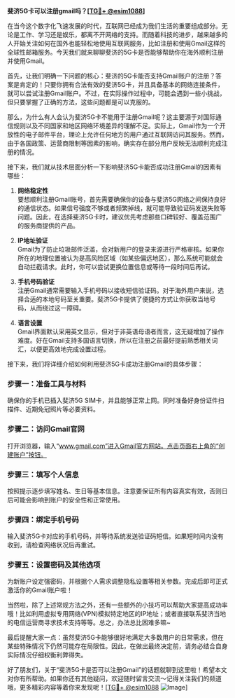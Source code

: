 **斐济5G卡可以注册gmail吗？[[TG💪+ @esim1088](https://t.me/s/esim1088)]**

在当今这个数字化飞速发展的时代，互联网已经成为我们生活的重要组成部分。无论是工作、学习还是娱乐，都离不开网络的支持。而随着科技的进步，越来越多的人开始关注如何在国外也能轻松地使用互联网服务，比如注册和使用Gmail这样的全球性邮箱服务。今天我们就来聊聊斐济的5G卡是否能够帮助你在海外顺利注册并使用Gmail。

首先，让我们明确一下问题的核心：斐济的5G卡能否支持Gmail账户的注册？答案是肯定的！只要你拥有合法有效的斐济5G卡，并且具备基本的网络连接条件，就可以尝试注册Gmail账户。不过，在实际操作过程中，可能会遇到一些小挑战，但只要掌握了正确的方法，这些问题都是可以克服的。

那么，为什么有人会认为斐济5G卡不能用于注册Gmail呢？这主要源于对国际通信规则以及不同国家和地区网络环境差异的理解不足。实际上，Gmail作为一个开放性的电子邮件平台，理论上允许任何地方的用户通过互联网访问其服务。然而，由于各国政策、运营商限制等因素的影响，确实存在部分用户反映无法顺利完成注册的情况。

接下来，我们就从技术层面分析一下影响斐济5G卡能否成功注册Gmail的因素有哪些：

1. **网络稳定性**  
   要想顺利注册Gmail账号，首先需要确保你的设备与斐济5G网络之间保持良好的通信状态。如果信号强度不够或者频繁掉线，就可能导致验证码发送失败等问题。因此，在选择斐济5G卡时，建议优先考虑那些口碑较好、覆盖范围广的服务商提供的产品。

2. **IP地址验证**  
   Gmail为了防止垃圾邮件泛滥，会对新用户的登录来源进行严格审核。如果你所在的地理位置被认为是高风险区域（如某些偏远地区），那么系统可能就会自动拦截请求。此时，你可以尝试更换位置信息或等待一段时间后再试。

3. **手机号码验证**  
   注册Gmail通常需要输入手机号码以接收短信验证码。对于海外用户来说，选择合适的本地号码至关重要。斐济5G卡提供了便捷的方式让你获取当地号码，从而绕过这一障碍。

4. **语言设置**  
   Gmail界面默认采用英文显示，但对于非英语母语者而言，这无疑增加了操作难度。好在Gmail支持多国语言切换，所以在注册之前最好提前熟悉相关词汇，以便更高效地完成设置过程。

接下来，我们将详细介绍如何利用斐济5G卡成功注册Gmail的具体步骤：

### 步骤一：准备工具与材料  
确保你的手机已插入斐济5G SIM卡，并且能够正常上网。同时准备好身份证件扫描件、近期免冠照片等必要资料。

### 步骤二：访问Gmail官网  
打开浏览器，输入“www.gmail.com”进入Gmail官方网站。点击页面右上角的“创建账户”按钮。

### 步骤三：填写个人信息  
按照提示逐步填写姓名、生日等基本信息。注意要保证所有内容真实有效，否则日后可能会影响到账户的安全性和正常使用。

### 步骤四：绑定手机号码  
输入斐济5G卡对应的手机号码，并等待系统发送验证码短信。如果短时间内没有收到，请检查网络状况后再重试。

### 步骤五：设置密码及其他选项  
为新账户设定强密码，并根据个人需求调整隐私设置等相关参数。完成后即可正式激活你的Gmail账户啦！

当然啦，除了上述常规方法之外，还有一些额外的小技巧可以帮助大家提高成功率哦！比如利用虚拟专用网络(VPN)模拟特定地区的IP地址；或者直接联系斐济当地的电信运营商寻求技术支持等等。总之，办法总比困难多嘛~

最后提醒大家一点：虽然斐济5G卡能够很好地满足大多数用户的日常需求，但在某些特殊情况下仍然可能存在局限性。因此，在做出最终决定前，请务必结合自身实际情况仔细权衡利弊得失。

好了朋友们，关于“斐济5G卡是否可以注册Gmail”的话题就聊到这里啦！希望本文对你有所帮助。如果你还有其他疑问，欢迎随时留言交流～记得关注我们的频道哦，更多精彩内容等着你来发现呢！[[TG💪+ @esim1088](https://t.me/s/esim1088) ![Image](https://i.postimg.cc/4NQfJmqS/Snipaste-2025-05-13-00-14-12.png)]